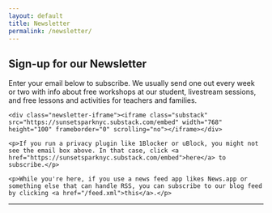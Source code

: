 ```yaml
---
layout: default
title: Newsletter
permalink: /newsletter/
---
```

<div class="jumbotron computing-cover">
    <!-- <h1></h1> -->
</div>

<section>
    <h2 class="section-heading">Sign-up for our Newsletter</h2>
    <p>Enter your email below to subscribe. We usually send one out every week or two with info about free workshops at our student, livestream sessions, and free lessons and activities for teachers and families.</p>

    <div class="newsletter-iframe"><iframe class="substack" src="https://sunsetsparknyc.substack.com/embed" width="768" height="100" frameborder="0" scrolling="no"></iframe></div>

    <p>If you run a privacy plugin like 1Blocker or uBlock, you might not see the email box above. In that case, click <a href="https://sunsetsparknyc.substack.com/embed">here</a> to subscribe.</p>

    <p>While you're here, if you use a news feed app likes News.app or something else that can handle RSS, you can subscribe to our blog feed by clicking <a href="/feed.xml">this</a>.</p>

</section>

<hr class="star">
